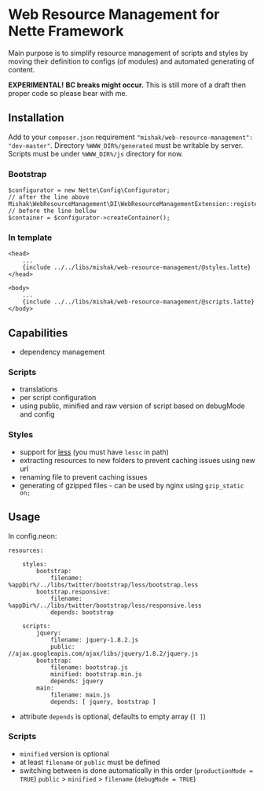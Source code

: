 Web Resource Management for Nette Framework
===========================================

Main purpose is to simplify resource management of scripts and styles by moving their definition to configs (of modules) and automated generating of content.

**EXPERIMENTAL!** **BC breaks might occur.** This is still more of a draft then proper code so please bear with me.

## Installation

Add to your `composer.json` requirement `"mishak/web-resource-management": "dev-master"`.
Directory `%WWW_DIR%/generated` must be writable by server. Scripts must be under `%WWW_DIR%/js` directory for now.

### Bootstrap

	$configurator = new Nette\Config\Configurator;
	// after the line above
	Mishak\WebResourceManagement\DI\WebResourceManagementExtension::register($configurator);
	// before the line bellow
	$container = $configurator->createContainer();

### In template

	<head>
		...
		{include ../../libs/mishak/web-resource-management/@styles.latte}
	</head>

	<body>
		...
		{include ../../libs/mishak/web-resource-management/@scripts.latte}
	</body>

## Capabilities

 - dependency management

### Scripts

 - translations
 - per script configuration
 - using public, minified and raw version of script based on debugMode and config

### Styles

 - support for [less](http://lesscss.org/) (you must have `lessc` in path)
 - extracting resources to new folders to prevent caching issues using new url
 - renaming file to prevent caching issues
 - generating of gzipped files - can be used by nginx using `gzip_static on;`

## Usage

In config.neon:

	resources:

		styles:
			bootstrap:
				filename: %appDir%/../libs/twitter/bootstrap/less/bootstrap.less
			bootstrap.responsive:
				filename: %appDir%/../libs/twitter/bootstrap/less/responsive.less
				depends: bootstrap

		scripts:
			jquery:
				filename: jquery-1.8.2.js
				public: //ajax.googleapis.com/ajax/libs/jquery/1.8.2/jquery.js
			bootstrap:
				filename: bootstrap.js
				minified: bootstrap.min.js
				depends: jquery
			main:
				filename: main.js
				depends: [ jquery, bootstrap ]

 - attribute `depends` is optional, defaults to empty array (`[ ]`)

### Scripts

 - `minified` version is optional
 - at least `filename` or `public` must be defined
 - switching between is done automatically in this order (`productionMode = TRUE`) `public` > `minified` > `filename` (`debugMode = TRUE`)
